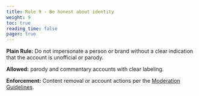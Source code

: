 ```yaml
---
title: Rule 9 - Be honest about identity
weight: 9
toc: true
reading_time: false
pager: true
---
```


**Plain Rule:** Do not impersonate a person or brand without a clear indication that the account is unofficial or parody.

**Allowed:** parody and commentary accounts with clear labeling.

**Enforcement:** Content removal or account actions per the [Moderation Guidelines](/docs/policies/moderation-guidelines/).
